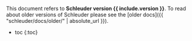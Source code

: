 This document refers to **Schleuder version {{ include.version }}**. To read about older versions of Schleuder please see the [older docs]({{ "schleuder/docs/older/" | absolute_url }}).

* toc
{:toc}


